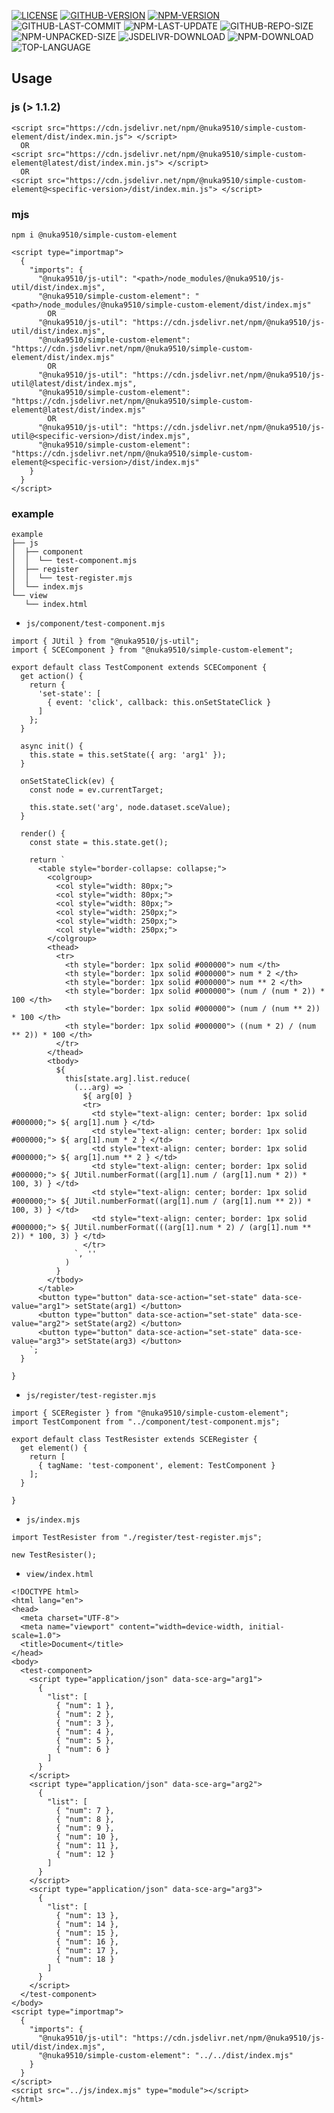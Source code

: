 [![LICENSE][license]][license-url]
[![GITHUB-VERSION][github-version]][github-version-url]
[![NPM-VERSION][npm-version]][npm-version-url]
![GITHUB-LAST-COMMIT][github-last-commit]
![NPM-LAST-UPDATE][npm-last-update]
![GITHUB-REPO-SIZE][github-repo-size]
![NPM-UNPACKED-SIZE][npm-unpacked-size]
![JSDELIVR-DOWNLOAD][jsdelivr-download]
![NPM-DOWNLOAD][npm-download]
![TOP-LANGUAGE][top-language]

[license]: https://img.shields.io/npm/l/%40nuka9510%2Fsimple-custom-element
[license-url]: https://github.com/nuka9510/simple-custom-element/blob/main/LICENSE

[github-version]: https://img.shields.io/github/package-json/v/nuka9510/simple-custom-element?logo=github
[github-version-url]: https://github.com/nuka9510/simple-custom-element

[npm-version]: https://img.shields.io/npm/v/%40nuka9510%2Fsimple-custom-element?logo=npm
[npm-version-url]: https://www.npmjs.com/package/@nuka9510/simple-custom-element

[github-last-commit]: https://img.shields.io/github/last-commit/nuka9510/simple-custom-element?logo=github

[npm-last-update]: https://img.shields.io/npm/last-update/%40nuka9510%2Fsimple-custom-element?logo=npm

[github-repo-size]: https://img.shields.io/github/repo-size/nuka9510/simple-custom-element?logo=github

[npm-unpacked-size]: https://img.shields.io/npm/unpacked-size/%40nuka9510%2Fsimple-custom-element?logo=npm

[jsdelivr-download]: https://img.shields.io/jsdelivr/npm/hm/%40nuka9510/simple-custom-element?logo=jsdelivr

[npm-download]: https://img.shields.io/npm/dm/%40nuka9510%2Fsimple-custom-element?logo=npm

[top-language]: https://img.shields.io/github/languages/top/nuka9510/simple-custom-element

## Usage
### js (> 1.1.2)
```
<script src="https://cdn.jsdelivr.net/npm/@nuka9510/simple-custom-element/dist/index.min.js"> </script>
  OR
<script src="https://cdn.jsdelivr.net/npm/@nuka9510/simple-custom-element@latest/dist/index.min.js"> </script>
  OR
<script src="https://cdn.jsdelivr.net/npm/@nuka9510/simple-custom-element@<specific-version>/dist/index.min.js"> </script>
```
### mjs
```
npm i @nuka9510/simple-custom-element
```
```
<script type="importmap">
  {
    "imports": {
      "@nuka9510/js-util": "<path>/node_modules/@nuka9510/js-util/dist/index.mjs",
      "@nuka9510/simple-custom-element": "<path>/node_modules/@nuka9510/simple-custom-element/dist/index.mjs"
        OR
      "@nuka9510/js-util": "https://cdn.jsdelivr.net/npm/@nuka9510/js-util/dist/index.mjs",
      "@nuka9510/simple-custom-element": "https://cdn.jsdelivr.net/npm/@nuka9510/simple-custom-element/dist/index.mjs"
        OR
      "@nuka9510/js-util": "https://cdn.jsdelivr.net/npm/@nuka9510/js-util@latest/dist/index.mjs",
      "@nuka9510/simple-custom-element": "https://cdn.jsdelivr.net/npm/@nuka9510/simple-custom-element@latest/dist/index.mjs"
        OR
      "@nuka9510/js-util": "https://cdn.jsdelivr.net/npm/@nuka9510/js-util@<specific-version>/dist/index.mjs",
      "@nuka9510/simple-custom-element": "https://cdn.jsdelivr.net/npm/@nuka9510/simple-custom-element@<specific-version>/dist/index.mjs"
    }
  }
</script>
```
### example
```
example
├── js
│  ├── component
│  │  └── test-component.mjs
│  ├── register
│  │  └── test-register.mjs
│  └── index.mjs
└── view
   └── index.html
```
- `js/component/test-component.mjs`
```
import { JUtil } from "@nuka9510/js-util";
import { SCEComponent } from "@nuka9510/simple-custom-element";

export default class TestComponent extends SCEComponent {
  get action() {
    return {
      'set-state': [
        { event: 'click', callback: this.onSetStateClick }
      ]
    };
  }

  async init() {
    this.state = this.setState({ arg: 'arg1' });
  }

  onSetStateClick(ev) {
    const node = ev.currentTarget;

    this.state.set('arg', node.dataset.sceValue);
  }

  render() {
    const state = this.state.get();

    return `
      <table style="border-collapse: collapse;">
        <colgroup>
          <col style="width: 80px;">
          <col style="width: 80px;">
          <col style="width: 80px;">
          <col style="width: 250px;">
          <col style="width: 250px;">
          <col style="width: 250px;">
        </colgroup>
        <thead>
          <tr>
            <th style="border: 1px solid #000000"> num </th>
            <th style="border: 1px solid #000000"> num * 2 </th>
            <th style="border: 1px solid #000000"> num ** 2 </th>
            <th style="border: 1px solid #000000"> (num / (num * 2)) * 100 </th>
            <th style="border: 1px solid #000000"> (num / (num ** 2)) * 100 </th>
            <th style="border: 1px solid #000000"> ((num * 2) / (num ** 2)) * 100 </th>
          </tr>
        </thead>
        <tbody>
          ${
            this[state.arg].list.reduce(
              (...arg) => `
                ${ arg[0] }
                <tr>
                  <td style="text-align: center; border: 1px solid #000000;"> ${ arg[1].num } </td>
                  <td style="text-align: center; border: 1px solid #000000;"> ${ arg[1].num * 2 } </td>
                  <td style="text-align: center; border: 1px solid #000000;"> ${ arg[1].num ** 2 } </td>
                  <td style="text-align: center; border: 1px solid #000000;"> ${ JUtil.numberFormat((arg[1].num / (arg[1].num * 2)) * 100, 3) } </td>
                  <td style="text-align: center; border: 1px solid #000000;"> ${ JUtil.numberFormat((arg[1].num / (arg[1].num ** 2)) * 100, 3) } </td>
                  <td style="text-align: center; border: 1px solid #000000;"> ${ JUtil.numberFormat(((arg[1].num * 2) / (arg[1].num ** 2)) * 100, 3) } </td>
                </tr>
              `, ''
            )
          }
        </tbody>
      </table>
      <button type="button" data-sce-action="set-state" data-sce-value="arg1"> setState(arg1) </button>
      <button type="button" data-sce-action="set-state" data-sce-value="arg2"> setState(arg2) </button>
      <button type="button" data-sce-action="set-state" data-sce-value="arg3"> setState(arg3) </button>
    `;
  }

}
```
- `js/register/test-register.mjs`
```
import { SCERegister } from "@nuka9510/simple-custom-element";
import TestComponent from "../component/test-component.mjs";

export default class TestResister extends SCERegister {
  get element() {
    return [
      { tagName: 'test-component', element: TestComponent }
    ];
  }

}
```
- `js/index.mjs`
```
import TestResister from "./register/test-register.mjs";

new TestResister();
```
- `view/index.html`
```
<!DOCTYPE html>
<html lang="en">
<head>
  <meta charset="UTF-8">
  <meta name="viewport" content="width=device-width, initial-scale=1.0">
  <title>Document</title>
</head>
<body>
  <test-component>
    <script type="application/json" data-sce-arg="arg1">
      {
        "list": [
          { "num": 1 },
          { "num": 2 },
          { "num": 3 },
          { "num": 4 },
          { "num": 5 },
          { "num": 6 }
        ]
      }
    </script>
    <script type="application/json" data-sce-arg="arg2">
      {
        "list": [
          { "num": 7 },
          { "num": 8 },
          { "num": 9 },
          { "num": 10 },
          { "num": 11 },
          { "num": 12 }
        ]
      }
    </script>
    <script type="application/json" data-sce-arg="arg3">
      {
        "list": [
          { "num": 13 },
          { "num": 14 },
          { "num": 15 },
          { "num": 16 },
          { "num": 17 },
          { "num": 18 }
        ]
      }
    </script>
  </test-component>
</body>
<script type="importmap">
  {
    "imports": {
      "@nuka9510/js-util": "https://cdn.jsdelivr.net/npm/@nuka9510/js-util/dist/index.mjs",
      "@nuka9510/simple-custom-element": "../../dist/index.mjs"
    }
  }
</script>
<script src="../js/index.mjs" type="module"></script>
</html>
```
